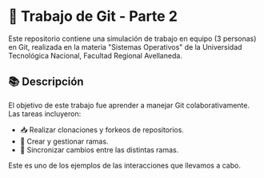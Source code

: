 # 📝 Trabajo de Git - Parte 2

Este repositorio contiene una simulación de trabajo en equipo (3 personas) en Git, realizada en la materia "Sistemas Operativos" de la Universidad Tecnológica Nacional, Facultad Regional Avellaneda.

## 📚 Descripción

El objetivo de este trabajo fue aprender a manejar Git colaborativamente. Las tareas incluyeron:

- 📥 Realizar clonaciones y forkeos de repositorios.
- 🌿 Crear y gestionar ramas.
- 🔄 Sincronizar cambios entre las distintas ramas.

Este es uno de los ejemplos de las interacciones que llevamos a cabo.
